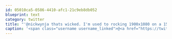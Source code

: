 ```yaml
---
id: 05010ca5-0586-4410-afc1-21c9eb8db052
blueprint: text
category: twitter
title: "'@nickwynja thats wicked. I'm used to rocking 1900x1080 on a 15 so the more res the better."
caption: '<span class="username username_linked">@<a href="https://twitter.com/nickwynja" title="Nick Wynja">nickwynja</a></span> thats wicked. I''m used to rocking 1900x1080 on a 15 so the more res the better.'
---
```

